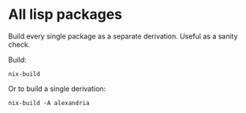 # All lisp packages

Build every single package as a separate derivation. Useful as a sanity check.

Build:

```
nix-build
```

Or to build a single derivation:

```
nix-build -A alexandria
```
